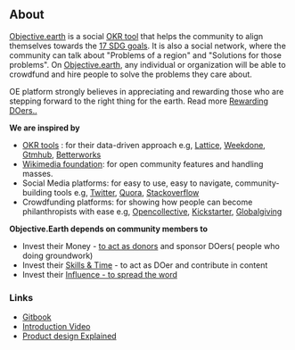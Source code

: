 ## About

[Objective.earth](http://objective.earth/) is a social [OKR tool](https://www.g2.com/categories/objectives-and-key-results-okr) that helps the community to align themselves towards the [17 SDG goals](https://sdgs.un.org/goals). It is also a social network, where the community can talk about "Problems of a region" and "Solutions for those problems". On [Objective.earth](http://objective.earth/), any individual or organization will be able to crowdfund and hire people to solve the problems they care about.

OE platform strongly believes in appreciating and rewarding those who are stepping forward to the right thing for the earth. Read more [Rewarding DOers..](https://www.objective.earth/whys/rewarding-doers)

**We are inspired by**

-   [OKR tools](https://www.g2.com/categories/objectives-and-key-results-okr) : for their data-driven approach e.g, [Lattice](https://lattice.com/), [Weekdone](https://weekdone.com/okr), [Gtmhub](https://gtmhub.com/), [Betterworks](https://www.betterworks.com/)
-   [Wikimedia foundation](https://en.wikipedia.org/wiki/Help:Editing): for open community features and handling masses.
-   Social Media platforms: for easy to use, easy to navigate, community-building tools e.g, [Twitter](https://twitter.com/explore), [Quora](https://www.quora.com/), [Stackoverflow](https://stackoverflow.com/)
-   Crowdfunding platforms: for showing how people can become philanthropists with ease e.g, [Opencollective](https://opencollective.com/), [Kickstarter](https://www.kickstarter.com/?ref=nav), [Globalgiving](https://www.globalgiving.org/)

**Objective.Earth depends on community members to**

-   Invest their Money - [to act as donors](https://opencollective.com/) and sponsor DOers( people who doing groundwork)
-   Invest their [Skills & Time](https://en.wikipedia.org/wiki/Help:Editing) - to act as DOer and contribute in content
-   Invest their [Influence - to spread the word](https://www.influencerintelligence.com/blog/Xw/10-education-influencers-you-should-follow)

### Links

-   [Gitbook](https://www.objective.earth/)
-   [Introduction Video](https://www.youtube.com/watch?v=ySR6TO5KY_o)
-   [Product design Explained](https://www.youtube.com/watch?v=Sp6isESE4nA)
